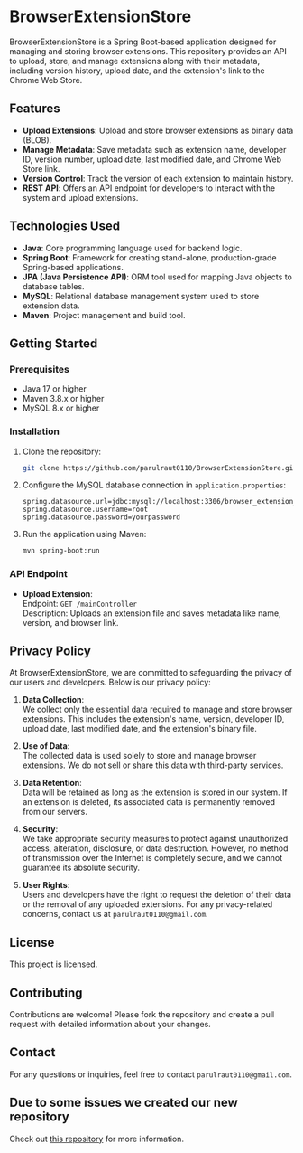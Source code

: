 # BrowserExtensionStore

BrowserExtensionStore is a Spring Boot-based application designed for managing and storing browser extensions. This repository provides an API to upload, store, and manage extensions along with their metadata, including version history, upload date, and the extension's link to the Chrome Web Store.   

## Features
- **Upload Extensions**: Upload and store browser extensions as binary data (BLOB).
- **Manage Metadata**: Save metadata such as extension name, developer ID, version number, upload date, last modified date, and Chrome Web Store link.
- **Version Control**: Track the version of each extension to maintain history.
- **REST API**: Offers an API endpoint for developers to interact with the system and upload extensions.

## Technologies Used
- **Java**: Core programming language used for backend logic.
- **Spring Boot**: Framework for creating stand-alone, production-grade Spring-based applications.
- **JPA (Java Persistence API)**: ORM tool used for mapping Java objects to database tables.
- **MySQL**: Relational database management system used to store extension data.
- **Maven**: Project management and build tool.

## Getting Started

### Prerequisites
- Java 17 or higher
- Maven 3.8.x or higher
- MySQL 8.x or higher

### Installation
1. Clone the repository:
    ```bash
    git clone https://github.com/parulraut0110/BrowserExtensionStore.git
    ```
2. Configure the MySQL database connection in `application.properties`:
    ```properties
    spring.datasource.url=jdbc:mysql://localhost:3306/browser_extension_db
    spring.datasource.username=root
    spring.datasource.password=yourpassword
    ```
3. Run the application using Maven:
    ```bash
    mvn spring-boot:run
    ```

### API Endpoint
- **Upload Extension**:  
  Endpoint: `GET /mainController`  
  Description: Uploads an extension file and saves metadata like name, version, and browser link.




## Privacy Policy

At BrowserExtensionStore, we are committed to safeguarding the privacy of our users and developers. Below is our privacy policy:

1. **Data Collection**:  
   We collect only the essential data required to manage and store browser extensions. This includes the extension's name, version, developer ID, upload date, last modified date, and the extension's binary file.
   
2. **Use of Data**:  
   The collected data is used solely to store and manage browser extensions. We do not sell or share this data with third-party services.

3. **Data Retention**:  
   Data will be retained as long as the extension is stored in our system. If an extension is deleted, its associated data is permanently removed from our servers.

4. **Security**:  
   We take appropriate security measures to protect against unauthorized access, alteration, disclosure, or data destruction. However, no method of transmission over the Internet is completely secure, and we cannot guarantee its absolute security.

5. **User Rights**:  
   Users and developers have the right to request the deletion of their data or the removal of any uploaded extensions. For any privacy-related concerns, contact us at `parulraut0110@gmail.com`.

## License
This project is licensed.

## Contributing
Contributions are welcome! Please fork the repository and create a pull request with detailed information about your changes.

## Contact
For any questions or inquiries, feel free to contact `parulraut0110@gmail.com`.

## Due to some issues we created our new repository 
Check out [this repository](https://github.com/parulraut0110/BrowserExtnStore-Version-2-) for more information.



  


